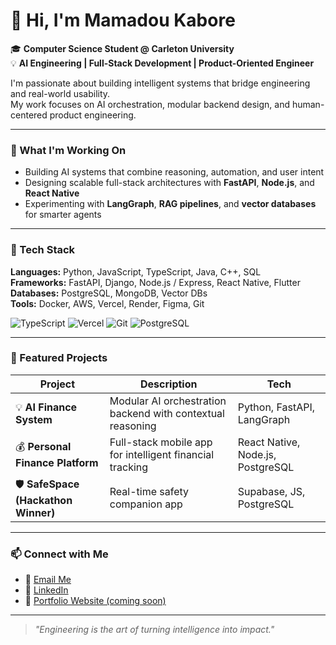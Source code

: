 # 👋 Hi, I'm Mamadou Kabore
🎓 **Computer Science Student @ Carleton University**  
💡 **AI Engineering | Full-Stack Development | Product-Oriented Engineer**

I'm passionate about building intelligent systems that bridge engineering and real-world usability.  
My work focuses on AI orchestration, modular backend design, and human-centered product engineering.

---

### 🧠 What I'm Working On
- Building AI systems that combine reasoning, automation, and user intent  
- Designing scalable full-stack architectures with **FastAPI**, **Node.js**, and **React Native**  
- Experimenting with **LangGraph**, **RAG pipelines**, and **vector databases** for smarter agents

---

### 🧩 Tech Stack
**Languages:** Python, JavaScript, TypeScript, Java, C++, SQL  
**Frameworks:** FastAPI, Django, Node.js / Express, React Native, Flutter  
**Databases:** PostgreSQL, MongoDB, Vector DBs  
**Tools:** Docker, AWS, Vercel, Render, Figma, Git  

![TypeScript](https://img.shields.io/badge/TypeScript-3178C6?style=for-the-badge&logo=typescript&logoColor=white) ![Vercel](https://img.shields.io/badge/Vercel-000000?style=for-the-badge&logo=vercel&logoColor=white) ![Git](https://img.shields.io/badge/Git-F05032?style=for-the-badge&logo=git&logoColor=white) ![PostgreSQL](https://img.shields.io/badge/PostgreSQL-4169E1?style=for-the-badge&logo=postgresql&logoColor=white)

---

### 🌟 Featured Projects
| Project | Description | Tech |
|----------|--------------|------|
| 💡 **AI Finance System** | Modular AI orchestration backend with contextual reasoning | Python, FastAPI, LangGraph |
| 💰 **Personal Finance Platform** | Full-stack mobile app for intelligent financial tracking | React Native, Node.js, PostgreSQL |
| 🛡️ **SafeSpace (Hackathon Winner)** | Real-time safety companion app | Supabase, JS, PostgreSQL |

---

### 📫 Connect with Me
- 📧 [Email Me](mailto:kharoldmiguel@gmail.com)
- 💼 [LinkedIn](https://linkedin.com/in/your-link-here)
- 🧠 [Portfolio Website (coming soon)](#)

---

> _"Engineering is the art of turning intelligence into impact."_
